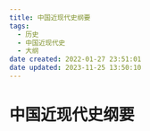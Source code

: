 ```yaml
---
title: 中国近现代史纲要
tags:
  - 历史
  - 中国近现代史
  - 大纲
date created: 2022-01-27 23:51:01
date updated: 2023-11-25 13:50:10
---
```


# 中国近现代史纲要
